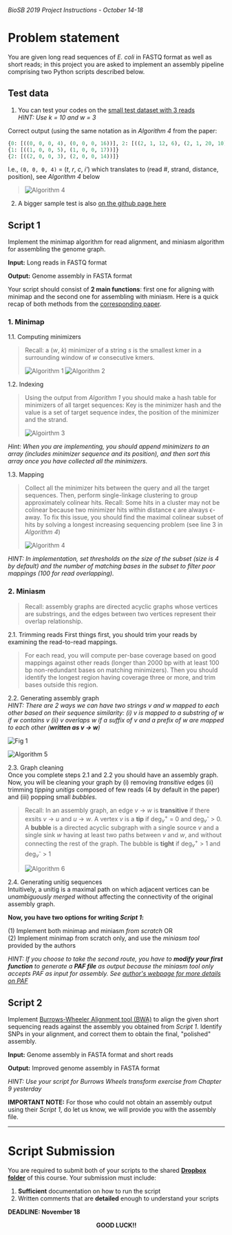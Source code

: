 _BioSB 2019 Project Instructions - October 14-18_

# Problem statement

You are given long read sequences of _E. coli_ in FASTQ format as well as short reads; in this project you are asked to implement an assembly pipeline comprising two Python scripts described below.

## Test data

1. You can test your codes on the [small test dataset with 3 reads](https://github.com/ba4g/ba4g.github.io/blob/master/reallysmall.fastq) <br/> *HINT: Use k = 10 and w = 3* 

Correct output (using the same notation as in *Algorithm 4* from the paper:
```python
{0: [((0, 0, 0, 4), (0, 0, 0, 16))], 2: [((2, 1, 12, 6), (2, 1, 20, 10))]}
{1: [((1, 0, 0, 5), (1, 0, 0, 17))]}
{2: [((2, 0, 0, 3), (2, 0, 0, 14))]}
```
I.e., `(0, 0, 0, 4)` = (*t*, *r*, *c*, *i'*) which translates to (read #, strand, distance, position), see *Algorithm 4* below 
>![Algorithm 4](https://i.imgur.com/01keMVE.gif)

2. A bigger sample test is also [on the github page here](https://github.com/ba4g/ba4g.github.io/blob/master/Sample.fastq) 

## Script 1
Implement the minimap algorithm for read alignment, and miniasm algorithm for assembling the genome graph. 

__Input:__ Long reads in FASTQ format

__Output:__ Genome assembly in FASTA format

Your script should consist of __2 main functions__: first one for aligning with minimap and the second one for assembling with miniasm. Here is a quick recap of both methods from the [corresponding paper](https://academic.oup.com/bioinformatics/article/32/14/2103/1742895).

### 1. Minimap

 1.1. Computing minimizers
 >Recall: a (*w*, *k*) minimizer of a string *s* is the smallest kmer in a surrounding window of _w_ consecutive kmers. 
>
> ![Algorithm 1](https://i.imgur.com/azgZ4zR.gif) ![Algorithm 2](https://i.imgur.com/C1RwrPX.gif)
 
 1.2. Indexing
 > Using the output from _Algorithm 1_ you should make a hash table for minimizers of all target sequences:  Key is the minimizer hash and the value is a set of target sequence index, the position of the minimizer and the strand.
>
> ![Algoirthm 3](https://i.imgur.com/1qfoNEH.gif)

_Hint: When you are implementing, you should append minimizers to an array (includes minimizer sequence and its position), and then sort this array once you have collected all the minimizers._

 1.3. Mapping
>Collect all the minimizer hits between the query and all the target sequences. Then, perform single-linkage clustering to group approximately colinear hits. 
>Recall: Some hits in a cluster may not be colinear because two minimizer hits within distance ϵ are always ϵ-away. To fix this issue, you should find the maximal colinear subset of hits by solving a longest increasing sequencing problem (see line 3 in _Algorithm 4_)
>
>![Algorithm 4](https://i.imgur.com/01keMVE.gif)

_HINT: In implementation, set thresholds on the size of the subset (size is 4 by default) and the number of matching bases in the subset to filter poor mappings (100 for read overlapping)._

### 2. Miniasm

> Recall: assembly graphs are directed acyclic graphs whose vertices are substrings, and the edges between two vertices represent their overlap relationship.
> 

2.1. Trimming reads
First things first, you should trim your reads by examining the read-to-read mappings. 
>For each read, you will compute per-base coverage based on good mappings against other reads (longer than 2000 bp with at least 100 bp non-redundant bases on matching minimizers). Then you should identify the longest region having coverage three or more, and trim bases outside this region.

2.2. Generating assembly graph <br/>
<i>HINT: There are 2 ways we can have two strings v and w mapped to each other based on their sequence similarity: (i) v is mapped to a substring of w if w contains v (ii) v overlaps w if a suffix of v and a prefix of w are mapped to each other (<b>written as v &rarr; w</b>)</i>

![Fig 1](https://i.imgur.com/lrE7aao.gif)

![Algorithm 5](https://i.imgur.com/faoOWtT.gif)

2.3. Graph cleaning <br/>
Once you complete steps 2.1 and 2.2 you should have an assembly graph. Now, you will be cleaning your graph by (i) removing _transitive_ edges (ii) trimming _tipping unitigs_ composed of few reads (4 by default in the paper) and (iii) popping small _bubbles_. 

> Recall: In an assembly graph, an edge *v* &rarr; *w* is **transitive** if there exsits *v* &rarr; *u* and *u* &rarr; *w*. A vertex *v* is a **tip** if deg<sub>*v*</sub><sup>+</sup> = 0 and deg<sub>*v*</sub><sup>-</sup> > 0. A **bubble** is a directed acyclic subgraph with a single source *v* and a single sink *w* having at least two paths between *v* and *w*, and without connecting the rest of the graph. The bubble is **tight** if deg<sub>*v*</sub><sup>+</sup> > 1 and deg<sub>*v*</sub><sup>-</sup> > 1
> 
>![Algorithm 6](https://i.imgur.com/WOqOvaw.gif)

2.4. Generating unitig sequences <br/>
Intuitively, a unitig is a maximal path on which adjacent vertices can be _unambiguously merged_ without affecting the connectivity of the original assembly graph.

**Now, you have two options for writing _Script 1_:**

(1) Implement both minimap and miniasm _from scratch_ OR <br/>
(2) Implement minimap from scratch only, and use the _miniasm tool_ provided by the authors

_HINT: If you choose to take the second route, you have to **modify your first function** to generate a **PAF file** as output because the miniasm tool only accepts PAF as input for assembly. See [author's webpage for more details on PAF](https://lh3.github.io/minimap2/minimap2.html#10)_


## Script 2
Implement [Burrows-Wheeler Alignment tool (BWA)](https://www.ncbi.nlm.nih.gov/pubmed/19451168) to align the given short sequencing reads against the assembly you obtained from _Script 1_. Identify SNPs in your alignment, and correct them to obtain the final, "polished" assembly. 

__Input:__ Genome assembly in FASTA format and short reads 

__Output:__ Improved genome assembly in FASTA format 
 
 _HINT: Use your script for Burrows Wheels transform exercise from Chapter 9 yesterday_
 
 __IMPORTANT NOTE:__ For those who could not obtain an assembly output using their _Script 1_, do let us know, we will provide you with the assembly file. 
 
 ---
# Script Submission

You are required to submit both of your scripts to the shared __[Dropbox folder](https://www.dropbox.com/request/q6GqOe3Vjk3UvcBnxCDL
)__ of this course. Your submission must include:

1. __Sufficient__ documentation on how to run the script 
2. Written comments that are __detailed__ enough to understand your scripts

**DEADLINE: November 18**


<center> <b> GOOD LUCK!! </b> </center>

